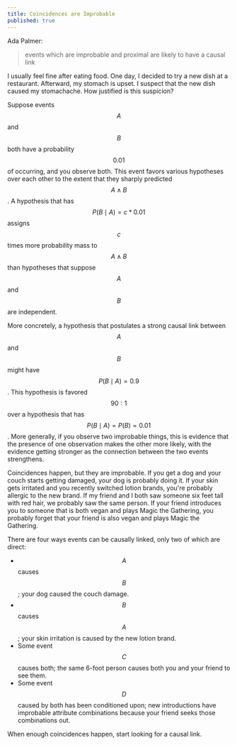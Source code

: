 ```yaml
---
title: Coincidences are Improbable
published: true
---
```


Ada Palmer:

> events which are improbable and proximal are likely to have a causal link

I usually feel fine after eating food. One day, I decided to try a new dish at a restaurant. Afterward, my stomach is upset. I suspect that the new dish caused my stomachache. How justified is this suspicion?

Suppose events $$A$$ and $$B$$ both have a probability $$0.01$$ of occurring, and you observe both. This event favors various hypotheses over each other to the extent that they sharply predicted $$A \land B$$. A hypothesis that has $$P(B \mid A) = c * 0.01$$ assigns $$c$$ times more probability mass to $$A \land B$$ than hypotheses that suppose $$A$$ and $$B$$ are independent.

More concretely, a hypothesis that postulates a strong causal link between $$A$$ and $$B$$ might have $$P(B \mid A) = 0.9$$. This hypothesis is favored $$90:1$$ over a hypothesis that has $$P(B \mid A) = P(B) = 0.01$$. More generally, if you observe two improbable things, this is evidence that the presence of one observation makes the other more likely, with the evidence getting stronger as the connection between the two events strengthens.

Coincidences happen, but they are improbable. If you get a dog and your couch starts getting damaged, your dog is probably doing it. If your skin gets irritated and you recently switched lotion brands, you're probably allergic to the new brand. If my friend and I both saw someone six feet tall with red hair, we probably saw the same person. If your friend introduces you to someone that is both vegan and plays Magic the Gathering, you probably forget that your friend is also vegan and plays Magic the Gathering.

There are four ways events can be causally linked, only two of which are direct:

- $$A$$ causes $$B$$; your dog caused the couch damage.
- $$B$$ causes $$A$$; your skin irritation is caused by the new lotion brand.
- Some event $$C$$ causes both; the same 6-foot person causes both you and your friend to see them.
- Some event $$D$$ caused by both has been conditioned upon; new introductions have improbable attribute combinations because your friend seeks those combinations out.

When enough coincidences happen, start looking for a causal link.